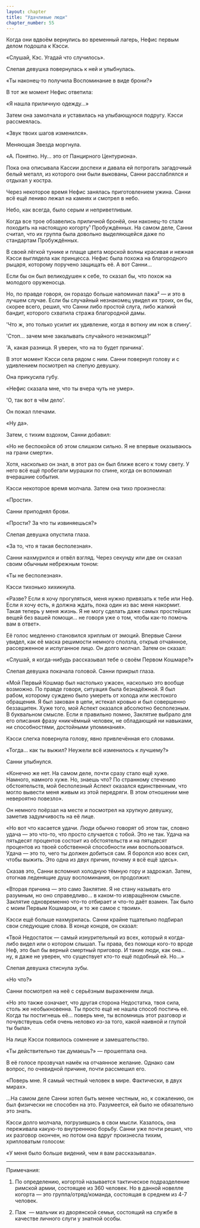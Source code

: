 ```yaml
---
layout: chapter
title: "Удачливые люди"
chapter_number: 55
---
```


Когда они вдвоём вернулись во временный лагерь, Нефис первым делом подошла к Кэсси.

«Слушай, Кэс. Угадай что случилось».

Слепая девушка повернулась к ней и улыбнулась.

«Ты наконец-то получила Воспоминание в виде брони?»

В тот же момент Нефис ответила:

«Я нашла приличную одежду...»

Затем она замолчала и уставилась на улыбающуюся подругу. Кэсси рассмеялась.

«Звук твоих шагов изменился».

Меняющая Звезда моргнула.

«А. Понятно. Ну... это от Панцирного Центуриона».

Пока она описывала Кассии доспехи и давала ей потрогать загадочный белый металл, из которого они были выкованы, Санни расслаблялся и отдыхал у костра.

Через некоторое время Нефис занялась приготовлением ужина. Санни всё ещё лениво лежал на камнях и смотрел в небо.

Небо, как всегда, было серым и неприветливым.

Когда все трое обзавелись приличной бронёй, они наконец-то стали походить на настоящую когорту¹ Пробуждённых. На самом деле, Санни считал, что их группа была довольно выделяющейся даже по стандартам Пробуждённых.

В своей лёгкой тунике и плаще цвета морской волны красивая и нежная Кэсси выглядела как принцесса. Нефис была похожа на благородного рыцаря, которому поручено защищать её. А вот Санни...

Если бы он был великодушен к себе, то сказал бы, что похож на молодого оруженосца.

Но, по правде говоря, он гораздо больше напоминал пажа² — и это в лучшем случае. Если бы случайный незнакомец увидел их троих, он бы, скорее всего, решил, что Санни либо простой слуга, либо жалкий бандит, которого схватила стража благородной дамы.

'Что ж, это только усилит их удивление, когда я воткну им нож в спину'.

'Стоп... зачем мне закалывать случайного незнакомца?'

'А, какая разница. Я уверен, что на то будет причина'.

В этот момент Кэсси села рядом с ним. Санни повернул голову и с удивлением посмотрел на слепую девушку.

Она прикусила губу.

«Нефис сказала мне, что ты вчера чуть не умер».

'О, так вот в чём дело'.

Он пожал плечами.

«Ну да».

Затем, с тихим вздохом, Санни добавил:

«Но не беспокойся об этом слишком сильно. Я не впервые оказываюсь на грани смерти».

Хотя, насколько он знал, в этот раз он был ближе всего к тому свету. У него всё ещё пробегали мурашки по спине, когда он вспоминал вчерашние события.

Кэсси некоторое время молчала. Затем она тихо произнесла:

«Прости».

Санни приподнял брови.

«Прости? За что ты извиняешься?»

Слепая девушка опустила глаза.

«За то, что я такая бесполезная».

Санни нахмурился и отвёл взгляд. Через секунду или две он сказал своим обычным небрежным тоном:

«Ты не бесполезная».

Кэсси тихонько хихикнула.

«Разве? Если я хочу прогуляться, меня нужно привязать к тебе или Неф. Если я хочу есть, я должна ждать, пока один из вас меня накормит. Такая теперь у меня жизнь. Я не могу сделать даже самых простейших вещей без вашей помощи... не говоря уже о том, чтобы как-то помочь вам в ответ».

Её голос медленно становился хриплым от эмоций. Впервые Санни увидел, как её маска решимости немного сползла, открыв отчаянное, рассерженное и испуганное лицо. Он долго молчал. Затем он сказал:

«Слушай, я когда-нибудь рассказывал тебе о своём Первом Кошмаре?»

Слепая девушка покачала головой. Санни прикрыл глаза.

«Мой Первый Кошмар был настолько ужасен, насколько это вообще возможно. По правде говоря, ситуация была безнадёжной. Я был рабом, которому суждено было умереть от холода или жестокого обращения. Я был закован в цепи, истекал кровью и был совершенно беззащитен. Хуже того, мой Аспект оказался абсолютно бесполезным. В буквальном смысле. Если я правильно помню, Заклятие выбрало для его описания фразу «никчёмный человек, не обладающий ни навыками, ни способностями, достойными упоминания».

Кэсси слегка повернула голову, явно привлечённая его словами.

«Тогда... как ты выжил? Неужели всё изменилось к лучшему?»

Санни улыбнулся.

«Конечно же нет. На самом деле, почти сразу стало ещё хуже. Намного, намного хуже. Но, знаешь что? По странному стечению обстоятельств, мой бесполезный Аспект оказался единственным, что могло вывести меня живым из этой передряги. В этом отношении мне невероятно повезло».

Он немного поёрзал на месте и посмотрел на хрупкую девушку, заметив задумчивость на её лице.

«Но вот что касается удачи. Люди обычно говорят об этом так, словно удача — это что-то, что просто случается с тобой. Это не так. Удача на пятьдесят процентов состоит из обстоятельств и на пятьдесят процентов из твоей собственной способности ими воспользоваться. Удача — это то, чего ты должен добиться сам. Я боролся изо всех сил, чтобы выжить. Это одна из двух причин, почему я всё ещё здесь».

Сказав это, Санни вспомнил холодную тёмную гору и задрожал. Затем, отогнав леденящие душу воспоминания, он продолжил:

«Вторая причина — это само Заклятие. Я не стану называть его разумным, но оно справедливо... в каком-то извращённом смысле. Заклятие одновременно что-то отбирает и что-то даёт взамен. Так было с моим Первым Кошмаром, и то же самое с твоим».

Кэсси ещё больше нахмурилась. Санни крайне тщательно подбирал свои следующие слова. В конце концов, он сказал:

«Твой Недостаток — самый изнурительный из всех, который я когда-либо видел или о котором слышал. Ты права, без помощи кого-то вроде Неф, это был бы верный смертный приговор. И такие люди, как она... ну, я даже не уверен, что существует кто-то ещё подобный ей. Но...»

Слепая девушка стиснула зубы.

«Но что?»

Санни посмотрел на неё с серьёзным выражением лица.

«Но это также означает, что другая сторона Недостатка, твоя сила, столь же необыкновенна. Ты просто ещё не нашла способ постичь её. Когда ты постигнешь её... поверь мне, ты вспомнишь этот разговор и почувствуешь себя очень неловко из-за того, какой наивной и глупой ты была».

На лице Кэсси появилось сомнение и замешательство.

«Ты действительно так думаешь?» — прошептала она.

В её голосе прозвучал намёк на отчаянное желание. Однако сам вопрос, по очевидной причине, почти рассмешил его.

«Поверь мне. Я самый честный человек в мире. Фактически, в двух мирах».

...На самом деле Санни хотел быть менее честным, но, к сожалению, он был физически не способен на это. Разумеется, ей было не обязательно это знать.

Кэсси долго молчала, погрузившись в свои мысли. Казалось, она переживала какую-то внутреннюю борьбу. Санни уже почти решил, что их разговор окончен, но потом она вдруг произнесла тихим, хрипловатым голосом:

«У меня было больше видений, чем я вам рассказывала».

***

Примечания:

1. По определению, когортой называется тактическое подразделение римской армии, состоящее из 360 человек. Но в данной новелле когорта — это группа/отряд/команда, состоящая в среднем из 4-7 человек.

2. Паж  — мальчик из дворянской семьи, состоящий на службе в качестве личного слуги у знатной особы.
